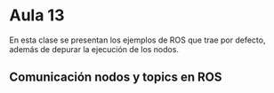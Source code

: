 <h1>Aula 13</h1>

En esta clase se presentan los ejemplos de ROS que trae por defecto, además de depurar la ejecución de los nodos.

<h2>Comunicación nodos y topics en ROS</h2>

